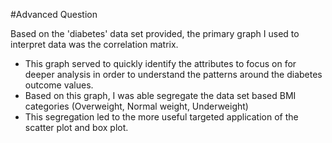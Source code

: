#Advanced Question

Based on the 'diabetes' data set provided, the primary graph I used to interpret data was the correlation matrix.  
* This graph served to quickly identify the attributes to focus on for deeper analysis in order to understand the patterns around the diabetes outcome values.
* Based on this graph, I was able segregate the data set based BMI categories (Overweight, Normal weight, Underweight)
* This segregation led to the more useful targeted application of the scatter plot and box plot.


